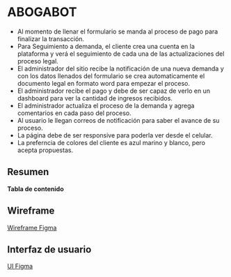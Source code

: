 # ABOGABOT

- Al momento de llenar el formulario se manda al proceso de pago para finalizar la transacción.
- Para Seguimiento a demanda, el cliente crea una cuenta en la plataforma y verá el seguimiento de cada una de las actualizaciones del proceso legal.
- El administrador del sitio recibe la notificación de una nueva demanda y con los datos llenados del formulario se crea automaticamente el documento legal en formato word para empezar el proceso.
- El administrador recibe el pago y debe de ser capaz de verlo en un dashboard para ver la cantidad de ingresos recibidos.
- El administrador actualiza el proceso de la demanda y agrega comentarios en cada paso del proceso.
- Al usuario le llegan correos de notificación para saber el avance de su proceso.
- La página debe de ser responsive para poderla ver desde el celular.
- La preferncia de colores del cliente es azul marino y blanco, pero acepta propuestas.

## Resumen

**Tabla de contenido**

## Wireframe

[Wireframe Figma](https://www.figma.com/file/uqVdQuDVdkyRjKW7TQXZVB/abogabot?node-id=20%3A40)

## Interfaz de usuario
[UI Figma](https://www.figma.com/file/uqVdQuDVdkyRjKW7TQXZVB/abogabot?node-id=2%3A2)
